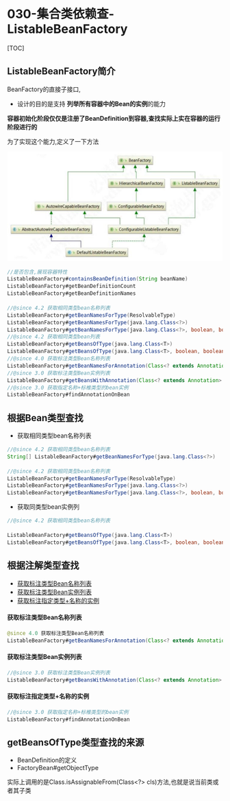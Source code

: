 # 030-集合类依赖查-ListableBeanFactory

[TOC]

## ListableBeanFactory简介

BeanFactory的直接子接口, 

- 设计的目的是支持 **列举所有容器中的Bean的实例**的能力

**容器初始化阶段仅仅是注册了BeanDefinition到容器,查找实际上实在容器的运行阶段进行的**

为了实现这个能力,定义了一下方法

![image-20200917212321381](../../assets/image-20200917212321381.png)

```java
//是否包含,展现容器特性
ListableBeanFactory#containsBeanDefinition(String beanName)
ListableBeanFactory#getBeanDefinitionCount
ListableBeanFactory#getBeanDefinitionNames

//@since 4.2 获取相同类型bean名称列表
ListableBeanFactory#getBeanNamesForType(ResolvableType)
ListableBeanFactory#getBeanNamesForType(java.lang.Class<?>)
ListableBeanFactory#getBeanNamesForType(java.lang.Class<?>, boolean, boolean)
//@since 4.2 获取相同类型bean列表
ListableBeanFactory#getBeansOfType(java.lang.Class<T>)
ListableBeanFactory#getBeansOfType(java.lang.Class<T>, boolean, boolean)
//@since 4.0 获取标注类型Bean名称列表
ListableBeanFactory#getBeanNamesForAnnotation(Class<? extends Annotation> annotationType);
//@since 3.0 获取标注类型Bean实例列表
ListableBeanFactory#getBeansWithAnnotation(Class<? extends Annotation> annotationType)
//@since 3.0 获取指定名称+标椎类型的bean实例
ListableBeanFactory#findAnnotationOnBean
```

## 根据Bean类型查找

- 获取相同类型bean名称列表

```java
//@since 4.2 获取相同类型bean名称列表
String[] ListableBeanFactory#getBeanNamesForType(java.lang.Class<?>)
  
//@since 4.2 获取相同类型bean名称列表
ListableBeanFactory#getBeanNamesForType(ResolvableType)
ListableBeanFactory#getBeanNamesForType(java.lang.Class<?>)
ListableBeanFactory#getBeanNamesForType(java.lang.Class<?>, boolean, boolean)
```

- 获取同类型bean实例列

```java
//@since 4.2 获取相同类型bean名称列表

ListableBeanFactory#getBeansOfType(java.lang.Class<T>)
ListableBeanFactory#getBeansOfType(java.lang.Class<T>, boolean, boolean)
```

## 根据注解类型查找

- [获取标注类型Bean名称列表](#获取标注类型Bean名称列表)
- [获取标注类型Bean实例列表](#获取标注类型Bean实例列表)
- [获取标注指定类型+名称的实例](#获取标注指定类型+名称的实例)

#### 获取标注类型Bean名称列表

```java
@since 4.0 获取标注类型Bean名称列表
ListableBeanFactory#getBeanNamesForAnnotation(Class<? extends Annotation> annotationType);
```

#### 获取标注类型Bean实例列表

```java
//@since 3.0 获取标注类型Bean实例列表
ListableBeanFactory#getBeansWithAnnotation(Class<? extends Annotation> annotationType)
```

#### 获取标注指定类型+名称的实例

```java
//@since 3.0 获取指定名称+标椎类型的bean实例
ListableBeanFactory#findAnnotationOnBean
```

## getBeansOfType类型查找的来源

- BeanDefinition的定义
- FactoryBean#getObjectType

实际上调用的是Class.isAssignableFrom(Class<?> cls)方法,也就是说当前类或者其子类

